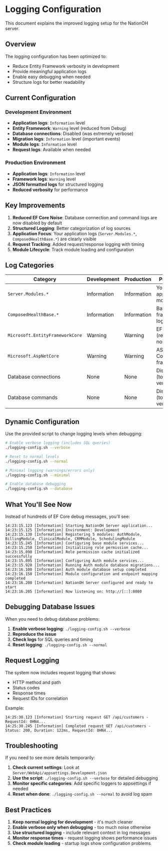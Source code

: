 # Logging Configuration

This document explains the improved logging setup for the NationOH server.

## Overview

The logging configuration has been optimized to:
- Reduce Entity Framework verbosity in development
- Provide meaningful application logs
- Enable easy debugging when needed
- Structure logs for better readability

## Current Configuration

### Development Environment
- **Application logs**: `Information` level
- **Entity Framework**: `Warning` level (reduced from Debug)
- **Database connections**: Disabled (was extremely verbose)
- **Migration logs**: `Information` level (important events)
- **Module logs**: `Information` level
- **Request logs**: Available when needed

### Production Environment
- **Application logs**: `Information` level
- **Framework logs**: `Warning` level
- **JSON formatted logs** for structured logging
- **Reduced verbosity** for performance

## Key Improvements

1. **Reduced EF Core Noise**: Database connection and command logs are now disabled by default
2. **Structured Logging**: Better categorization of log sources
3. **Application Focus**: Your application logs (`Server.Modules.*`, `ComposedHealthBase.*`) are clearly visible
4. **Request Tracking**: Added request/response logging with timing
5. **Module Lifecycle**: Track module loading and configuration

## Log Categories

| Category | Development | Production | Purpose |
|----------|-------------|------------|---------|
| `Server.Modules.*` | Information | Information | Your application modules |
| `ComposedHealthBase.*` | Information | Information | Base framework logs |
| `Microsoft.EntityFrameworkCore` | Warning | Warning | EF Core (reduced noise) |
| `Microsoft.AspNetCore` | Warning | Warning | ASP.NET Core framework |
| Database connections | None | None | Disabled (too verbose) |
| Database commands | None | None | Disabled (too verbose) |

## Dynamic Configuration

Use the provided script to change logging levels when debugging:

```bash
# Enable verbose logging (includes SQL queries)
./logging-config.sh --verbose

# Reset to normal levels
./logging-config.sh --normal

# Minimal logging (warnings/errors only)
./logging-config.sh --minimal

# Enable database debugging
./logging-config.sh --database
```

## What You'll See Now

Instead of hundreds of EF Core debug messages, you'll see:

```
14:23:15.123 [Information] Starting NationOH Server application...
14:23:15.125 [Information] Environment: Development
14:23:15.130 [Information] Registering 5 modules: AuthModule, BillingModule, ClinicalModule, CRMModule, SchedulingModule
14:23:15.245 [Information] Configuring base module services...
14:23:15.250 [Information] Initializing role permission cache...
14:23:15.890 [Information] Role permission cache initialized successfully
14:23:15.895 [Information] Configuring Auth module services...
14:23:15.920 [Information] Running Auth module database migrations...
14:23:16.100 [Information] Auth module database setup completed
14:23:16.150 [Information] Module configuration and endpoint mapping completed
14:23:16.200 [Information] NationOH Server configured and ready to start
14:23:16.205 [Information] Now listening on: http://[::]:8080
```

## Debugging Database Issues

When you need to debug database problems:

1. **Enable verbose logging**: `./logging-config.sh --verbose`
2. **Reproduce the issue**
3. **Check logs** for SQL queries and timing
4. **Reset logging**: `./logging-config.sh --normal`

## Request Logging

The system now includes request logging that shows:
- HTTP method and path
- Status codes
- Response times
- Request IDs for correlation

Example:
```
14:25:30.123 [Information] Starting request GET /api/customers - RequestId: 0HN4...
14:25:30.245 [Information] Completed request GET /api/customers - Status: 200, Duration: 122ms, RequestId: 0HN4...
```

## Troubleshooting

If you need to see more details temporarily:

1. **Check current settings**: Look at `Server/WebApi/appsettings.Development.json`
2. **Use the script**: `./logging-config.sh --verbose` for detailed debugging
3. **Monitor specific categories**: Add specific loggers to appsettings if needed
4. **Reset when done**: `./logging-config.sh --normal` to avoid log spam

## Best Practices

1. **Keep normal logging for development** - it's much cleaner
2. **Enable verbose only when debugging** - too much noise otherwise
3. **Use structured logging** - include relevant context in log messages
4. **Monitor response times** - request logging shows performance issues
5. **Check module loading** - startup logs show configuration problems
